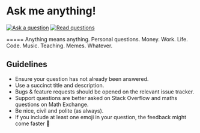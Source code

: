 # Ask me anything!

[<img src="https://img.shields.io/website?color=%239370DB&down_message=a%20question&label=ask&logo=github&style=for-the-badge&up_message=a%20question&url=https%3A%2F%2Fgithub.com%2Fauroraptor%2Fama" alt="Ask a question">](https://github.com/auroraptor/ama/issues/new) 
[<img src="https://img.shields.io/website?color=%2300FA9A&down_message=questions&label=read&logo=github&style=for-the-badge&up_message=questions&url=https%3A%2F%2Fgithub.com%2Fauroraptor%2Fama" alt="Read questions">](https://github.com/auroraptor/ama/issues)

=====
Anything means anything. Personal questions. Money. Work. Life. Code. Music. Teaching. Memes. Whatever.

## Guidelines

* Ensure your question has not already been answered.
* Use a succinct title and description.
* Bugs & feature requests should be opened on the relevant issue tracker.
* Support questions are better asked on Stack Overflow and maths questions on Math Exchange.
* Be nice, civil and polite (as always).
* If you include at least one emoji in your question, the feedback might come faster 🌟
